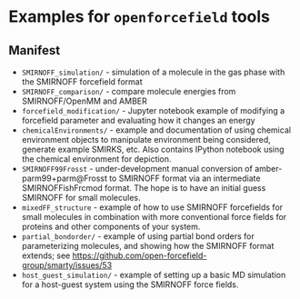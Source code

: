 # Examples for `openforcefield` tools

## Manifest

* `SMIRNOFF_simulation/` - simulation of a molecule in the gas phase with the SMIRNOFF forcefield format
* `SMIRNOFF_comparison/` - compare molecule energies from SMIRNOFF/OpenMM and AMBER
* `forcefield_modification/` - Jupyter notebook example of modifying a forcefield parameter and evaluating how it changes an energy
* `chemicalEnvironments/` - example and documentation of using chemical environment objects to manipulate environment being considered, generate example SMIRKS, etc. Also contains IPython notebook using the chemical environment for depiction.
* `SMIRNOFF99Frosst` - under-development manual conversion of amber-parm99+parm@Frosst to SMIRNOFF format via an intermediate SMIRNOFFishFrcmod format. The hope is to have an initial guess SMIRNOFF for small molecules.
* `mixedFF_structure` - example of how to use SMIRNOFF forcefields for small molecules in combination with more conventional force fields for proteins and other components of your system.
* `partial_bondorder/` - example of using partial bond orders for parameterizing molecules, and showing how the SMIRNOFF format extends; see https://github.com/open-forcefield-group/smarty/issues/53
* `host_guest_simulation/` - example of setting up a basic MD simulation for a host-guest system using the SMIRNOFF force fields.
